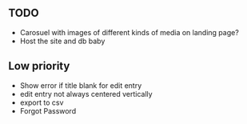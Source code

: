 ## TODO ##
- Carosuel with images of different kinds of media on landing page?
- Host the site and db baby

## Low priority ##
- Show error if title blank for edit entry
-  edit entry not always centered vertically
- export to csv
- Forgot Password